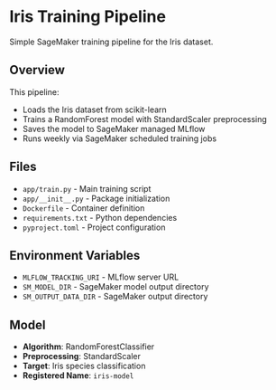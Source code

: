 # Iris Training Pipeline

Simple SageMaker training pipeline for the Iris dataset.

## Overview

This pipeline:
- Loads the Iris dataset from scikit-learn
- Trains a RandomForest model with StandardScaler preprocessing
- Saves the model to SageMaker managed MLflow
- Runs weekly via SageMaker scheduled training jobs

## Files

- `app/train.py` - Main training script
- `app/__init__.py` - Package initialization
- `Dockerfile` - Container definition
- `requirements.txt` - Python dependencies
- `pyproject.toml` - Project configuration

## Environment Variables

- `MLFLOW_TRACKING_URI` - MLflow server URL
- `SM_MODEL_DIR` - SageMaker model output directory
- `SM_OUTPUT_DATA_DIR` - SageMaker output directory

## Model

- **Algorithm**: RandomForestClassifier
- **Preprocessing**: StandardScaler
- **Target**: Iris species classification
- **Registered Name**: `iris-model`